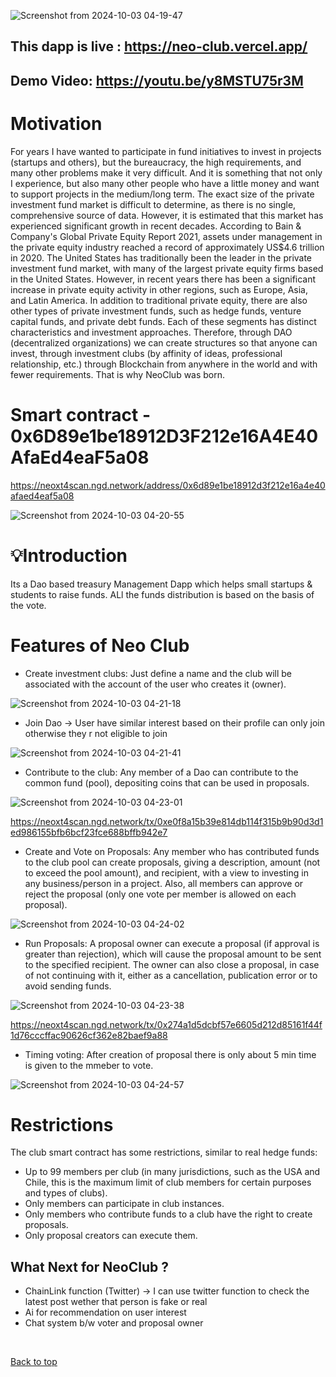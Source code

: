 ![Screenshot from 2024-10-03 04-19-47](https://github.com/user-attachments/assets/2c020873-ebb0-4b09-b251-57e2c87078f2)


## This dapp is live : https://neo-club.vercel.app/

## Demo Video:  https://youtu.be/y8MSTU75r3M



#  Motivation

For years I have wanted to participate in fund initiatives to invest in projects (startups and others), but the bureaucracy, the high requirements, and many other problems make it very difficult. And it is something that not only I experience, but also many other people who have a little money and want to support projects in the medium/long term. The exact size of the private investment fund market is difficult to determine, as there is no single, comprehensive source of data. However, it is estimated that this market has experienced significant growth in recent decades. According to Bain & Company's Global Private Equity Report 2021, assets under management in the private equity industry reached a record of approximately US$4.6 trillion in 2020. The United States has traditionally been the leader in the private investment fund market, with many of the largest private equity firms based in the United States. However, in recent years there has been a significant increase in private equity activity in other regions, such as Europe, Asia, and Latin America. In addition to traditional private equity, there are also other types of private investment funds, such as hedge funds, venture capital funds, and private debt funds. Each of these segments has distinct characteristics and investment approaches. Therefore, through DAO (decentralized organizations) we can create structures so that anyone can invest, through investment clubs (by affinity of ideas, professional relationship, etc.) through Blockchain from anywhere in the world and with fewer requirements. That is why NeoClub was born.


# Smart contract  -   0x6D89e1be18912D3F212e16A4E40AfaEd4eaF5a08


https://neoxt4scan.ngd.network/address/0x6d89e1be18912d3f212e16a4e40afaed4eaf5a08


![Screenshot from 2024-10-03 04-20-55](https://github.com/user-attachments/assets/0994b7d5-8c51-46d4-a243-debafcb696f6)


#  💡Introduction


Its a Dao based  treasury Management Dapp which helps small startups & students to raise funds. ALl the funds distribution is based  on the basis of the vote.



# Features of Neo Club

- Create investment clubs: Just define a name and the club will be associated with the account of the user who creates it (owner).


![Screenshot from 2024-10-03 04-21-18](https://github.com/user-attachments/assets/4894f4ed-b8eb-405f-955b-d7329c8481d8)


- Join Dao -> User have similar  interest based on their profile can only  join otherwise they r not eligible to join

![Screenshot from 2024-10-03 04-21-41](https://github.com/user-attachments/assets/1f83a6ae-c6dc-482a-9855-eef6267117ad)


- Contribute to the club: Any member of a Dao can contribute to the common fund (pool), depositing  coins that can be used in proposals.
 
![Screenshot from 2024-10-03 04-23-01](https://github.com/user-attachments/assets/8993e4bb-4205-45e6-9487-447fa766390b)


https://neoxt4scan.ngd.network/tx/0xe0f8a15b39e814db114f315b9b90d3d1ed986155bfb6bcf23fce688bffb942e7

- Create and Vote on Proposals: Any member who has contributed funds to the club pool can create proposals, giving a description, amount (not to exceed the pool amount), and recipient, with a view to investing in any business/person in a project. Also, all members can approve or reject the proposal (only one vote per member is allowed on each proposal).


![Screenshot from 2024-10-03 04-24-02](https://github.com/user-attachments/assets/826561fb-738f-4ec5-b7d3-1646048caa9d)


- Run Proposals: A proposal owner can execute a proposal (if approval is greater than rejection), which will cause the proposal amount to be sent to the specified recipient. The owner can also close a proposal, in case of not continuing with it, either as a cancellation, publication error or to avoid sending funds.


![Screenshot from 2024-10-03 04-23-38](https://github.com/user-attachments/assets/20d928e2-7817-4496-ad48-06d01b9e2807)

https://neoxt4scan.ngd.network/tx/0x274a1d5dcbf57e6605d212d85161f44f1d76cccffac90626cf362e82baef9a88

- Timing voting:  After  creation of proposal there is only about 5 min time is given to the  mmeber to  vote.

![Screenshot from 2024-10-03 04-24-57](https://github.com/user-attachments/assets/77919c0d-23f7-4dba-b06e-e76626033b26)


# Restrictions

The club smart contract has some restrictions, similar to real hedge funds:

- Up to 99 members per club (in many jurisdictions, such as the USA and Chile, this is the maximum limit of club members for certain purposes and types of clubs).
- Only members can participate in club instances.
- Only members who contribute funds to a club have the right to create proposals.
- Only proposal creators can execute them.


## What Next for NeoClub ?

- ChainLink function (Twitter) -> I can use twitter function  to check the  latest post wether that person is fake or real
-  Ai for recommendation on user interest 
-  Chat system b/w voter and  proposal owner
    
<br>

<a href = "#top">Back to top</a>





